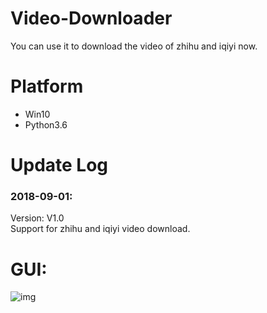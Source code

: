 # Video-Downloader
You can use it to download the video of zhihu and iqiyi now.

# Platform
- Win10  
- Python3.6  

# Update Log
### 2018-09-01:
Version: V1.0  
Support for zhihu and iqiyi video download.

# GUI:
![img](./screenshot/gui.png)
